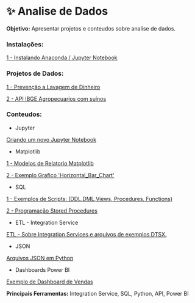 # ✨ Analise de Dados

<b>Objetivo:</b> Apresentar projetos e conteudos sobre analise de dados.

<h3 align="left">Instalações:</h3>

<div> 
<p><a href="https://github.com/JosiTubaroski/Analise_de_Dados/blob/main/Instalacoes/1.%20Instalando%20o%20Jupyter%20-%20Pacote%20Anaconda%20para%20Programa%C3%A7%C3%A3o%20em%20Python.ipynb">1 - Instalando Anaconda / Jupyter Notebook </a></p>
</div> 

<h3 align="left">Projetos de Dados:</h3>
<div> 
<p><a href="https://github.com/JosiTubaroski/Analise_de_Dados/blob/main/Prevencao_Lavagem_Dinheiro/Rastreamento_prevencao_Lavagem_Dinheiro.ipynb">1 - Prevenção a Lavagem de Dinheiro</a></p>
</div> 
<div> 
<p><a href="https://github.com/JosiTubaroski/Analise_de_Dados/blob/main/APIIBGE_Agropecuarios_com_Suinos/APIIBGE_Agropecuarios_com_Suinos.ipynb">2 - API IBGE Agropecuarios com suínos</a></p>
</div> 

<h3 align="left">Conteudos:</h3>

 - Jupyter

<div> 
<p><a href="https://github.com/JosiTubaroski/Analise_de_Dados/blob/main/NovoNote/01%20-%20Criar%20um%20Novo%20Notebook.ipynb">Criando um novo Jupyter Notebook</a></p>
</div> 

 - Matplotlib

<div> 
<p><a href="https://matplotlib.org/stable/gallery/index.html">1 - Modelos de Relatorio Matplotlib</a></p>
</div> 

<div> 
<p><a href="https://github.com/JosiTubaroski/Analise_de_Dados/blob/main/Horizontal_Bar_Chart/02_Grafico_Horizontal_Bar_Chart.ipynb">
 2 - Exemplo Grafico 'Horizontal_Bar_Chart'</a></p>
</div> 

 - SQL
<div> 
<p><a href="https://github.com/JosiTubaroski/SQL">1 - Exemplos de Scripts: (DDL,DML,Views, Procedures, Functions)</a></p>
</div> 

<div> 
<p><a href="https://github.com/JosiTubaroski/SQL-Server-Developer_ProgramacaoTotalStoredProcedure">2 - Programação Stored Procedures</a></p>
</div> 

 - ETL - Integration Service
<div> 
<p><a href="https://github.com/JosiTubaroski/ETL_Integration_Service">ETL - Sobre Integration Services e arquivos de exemplos DTSX.</a></p>
</div> 

 - JSON
<div> 
<p><a href="https://github.com/JosiTubaroski/Analise_de_Dados/blob/main/Arquivos_JSON_Python/Arquivos%20JSON%20em%20Python.ipynb">Arquivos JSON em Python</a></p>
</div> 

 - Dashboards Power BI
<div> 
<p><a href="https://app.powerbi.com/view?r=eyJrIjoiYmMwNTY5YTUtYjhkMi00NDJhLTgyNWYtODFhZjEwNTgyNTEzIiwidCI6IjA5ZGM2NmU5LTViNGYtNDA4My04MWM1LWZmODU2YjM3Mjc0MyJ9">Exemplo de Dashboard de Vendas</a></p>
</div> 

<b>Principais Ferramentas:</b> Integration Service, SQL, Python, API, Power BI
